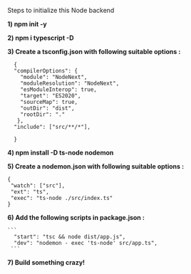Steps to initialize this Node backend

**1) npm init -y** 

**2) npm i typescript -D**

**3) Create a tsconfig.json with following suitable options :**
```
  {
  "compilerOptions": {
    "module": "NodeNext",
    "moduleResolution": "NodeNext",
    "esModuleInterop": true,
    "target": "ES2020",
    "sourceMap": true,
    "outDir": "dist",
    "rootDir": "."
   },
  "include": ["src/**/*"],

  }
  ```

**4) npm install -D ts-node nodemon**
  
**5) Create a nodemon.json with following suitable options :**
   ```
   {
    "watch": ["src"],
    "ext": "ts",
    "exec": "ts-node ./src/index.ts"
   }
   ```
   
**6) Add the following scripts in package.json :**

    ```
      "start": "tsc && node dist/app.js",
      "dev": "nodemon - exec 'ts-node' src/app.ts",
     ```
    
**7) Build something crazy!**

